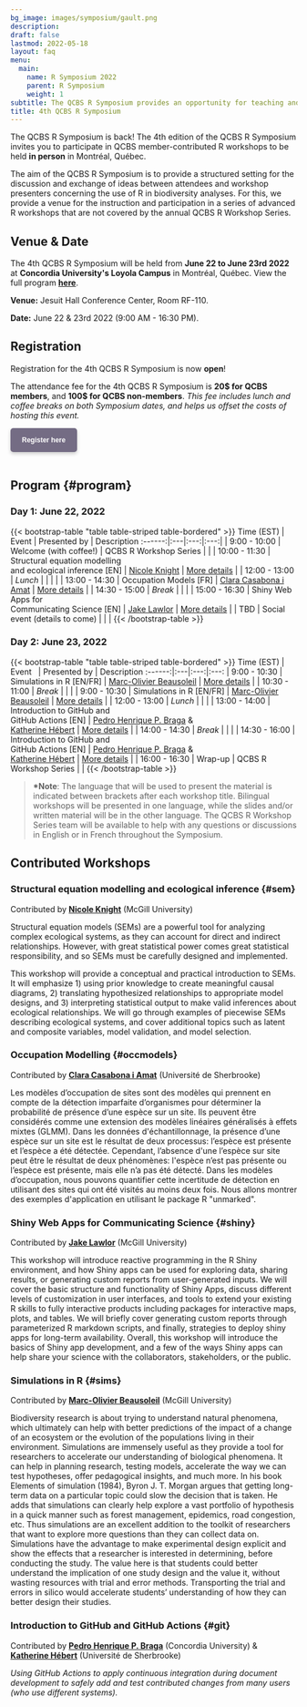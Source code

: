 ```yaml
---
bg_image: images/symposium/gault.png
description:
draft: false
lastmod: 2022-05-18
layout: faq
menu:
  main:
    name: R Symposium 2022
    parent: R Symposium
    weight: 1
subtitle: The QCBS R Symposium provides an opportunity for teaching and participation in a series of contributed R workshops about the application of biodiversity science analyses using R that are not offered during the annual QCBS R Workshop Series.
title: 4th QCBS R Symposium
---
```


The QCBS R Symposium is back! The 4th edition of the QCBS R Symposium invites you to participate in QCBS member-contributed R workshops to be held __in person__ in Montréal, Québec.

The aim of the QCBS R Symposium is to provide a structured setting for the discussion and exchange of ideas between attendees and workshop presenters concerning the use of R in biodiversity analyses. For this, we provide a venue for the instruction and participation in a series of advanced R workshops that are not covered by the annual QCBS R Workshop Series.

## Venue & Date

The 4th QCBS R Symposium will be held from __June 22 to June 23rd 2022__ at __Concordia University's Loyola Campus__ in Montréal, Québec. View the full program [__here__](#program).

__Venue:__ Jesuit Hall Conference Center, Room RF-110.

__Date:__ June 22 & 23rd 2022 (9:00 AM - 16:30 PM).

## Registration

Registration for the 4th QCBS R Symposium is now __open__!

The attendance fee for the 4th QCBS R Symposium is __20$ for QCBS members__, and __100$ for QCBS non-members__. _This fee includes lunch and coffee breaks on both Symposium dates, and helps us offset the costs of hosting this event._

<div class="default">
     <a href="https://registration.qcbs.ca/r-symposium-2022" class="cta btn-yellow" style="background-color: #746c84; font-size: 12px; font-family: Helvetica, Arial, sans-serif; font-weight:bold; text-decoration: none; padding: 14px 20px; color: #FFFFFF; border-radius: 5px; display:inline-block; mso-padding-alt:0; box-shadow:0 3px 6px rgba(0,0,0,.2);"><!--[if mso]><i style="letter-spacing: 25px;mso-font-width:-100%;mso-text-raise:30pt"> </i><![endif]--><span style="mso-text-raise:15pt;">Register here</span><!--[if mso]><i style="letter-spacing: 25px;mso-font-width:-100%"> </i><![endif]--></a>
</div>

<br>


## Program {#program}

### Day 1: June 22, 2022

{{< bootstrap-table "table table-striped table-bordered" >}}
 Time (EST) | Event  |  Presented by | Description
:------:|:---|:---:|:---:|
| 9:00 - 10:00  | Welcome (with coffee!)  | QCBS R Workshop Series |   |
| 10:00 - 11:30  | Structural equation modelling <br>and ecological inference [EN] | [Nicole Knight](nicole.knight@mail.mcgill.ca) | [More details](#sem)  |
| 12:00 - 13:00  | _Lunch_  |   |  |  |
| 13:00 - 14:30  | Occupation Models [FR] | [Clara Casabona i Amat](Clara.Casabona.I.Amat@USherbrooke.ca) |  [More details](#occmodels) |
| 14:30 - 15:00  | _Break_ |   |   |
| 15:00 - 16:30  | Shiny Web Apps for <br> Communicating Science [EN] |  [Jake Lawlor](jake.lawlor@mail.mcgill.ca) | [More details](#shiny) |
| TBD  | Social event (details to come) |   |  |
{{< /bootstrap-table >}}

### Day 2: June 23, 2022

{{< bootstrap-table "table table-striped table-bordered" >}}
 Time (EST)  | Event &nbsp;  | Presented by  | Description
:------:|:---|:---:|:---:
| 9:00 - 10:30  | Simulations in R  [EN/FR]  | [Marc-Olivier Beausoleil](marc-olivier.beausoleil@mail.mcgill.ca)  | [More details](#sims) |
| 10:30 - 11:00 | _Break_  |   |   |
| 9:00 - 10:30  | Simulations in R [EN/FR]  | [Marc-Olivier Beausoleil](marc-olivier.beausoleil@mail.mcgill.ca)  | [More details](#sims) |
| 12:00 - 13:00  | _Lunch_  |   |  |
| 13:00 - 14:00  | Introduction to GitHub and&nbsp; &nbsp;&nbsp; &nbsp;&nbsp; &nbsp;<br>GitHub Actions [EN] | [Pedro Henrique P. Braga](ph.pereirabraga@gmail.com) & <br>[Katherine Hébert](katherine.hebert@usherbrooke.ca)  | [More details](#git) |
| 14:00 - 14:30 | _Break_  |   |   |
| 14:30 - 16:00  | Introduction to GitHub and&nbsp; &nbsp;&nbsp; &nbsp;&nbsp; &nbsp;<br>GitHub Actions [EN] | [Pedro Henrique P. Braga](ph.pereirabraga@gmail.com) & <br>[Katherine Hébert](katherine.hebert@usherbrooke.ca)  | [More details](#git) |
| 16:00 - 16:30  | Wrap-up  | QCBS R Workshop Series  |   |
{{< /bootstrap-table >}}

> __*Note__: The language that will be used to present the material is indicated between brackets after each workshop title. Bilingual workshops will be presented in one language, while the slides and/or written material will be in the other language. The QCBS R Workshop Series team will be available to help with any questions or discussions in English or in French throughout the Symposium.


## Contributed Workshops

### Structural equation modelling and ecological inference {#sem}

Contributed by [__Nicole Knight__](nicole.knight@mail.mcgill.ca) (McGill University)

Structural equation models (SEMs) are a powerful tool for analyzing complex ecological systems, as they can account for direct and indirect relationships. However, with great statistical power comes great statistical responsibility, and so SEMs must be carefully designed and implemented.

This workshop will provide a conceptual and practical introduction to SEMs. It will emphasize 1) using prior knowledge to create meaningful causal diagrams, 2) translating hypothesized relationships to appropriate model designs, and 3) interpreting statistical output to make valid inferences about ecological relationships. We will go through examples of piecewise SEMs describing ecological systems, and cover additional topics such as latent and composite variables, model validation, and model selection.

### Occupation Modelling {#occmodels}

Contributed by [__Clara Casabona i Amat__](Clara.Casabona.I.Amat@USherbrooke.ca) (Université de Sherbrooke)

Les modèles d’occupation de sites sont des modèles qui prennent en compte de la détection imparfaite d’organismes pour déterminer la probabilité de présence d’une espèce sur un site. Ils peuvent être considérés comme une extension des modèles linéaires généralisés à effets mixtes (GLMM). Dans les données d'échantillonnage, la présence d’une espèce sur un site est le résultat de deux processus: l’espèce est présente et l’espèce a été détectée. Cependant, l’absence d'une l’espèce sur site peut être le résultat de deux phénomènes: l'espèce n’est pas présente ou l’espèce est présente, mais elle n’a pas été détecté. Dans les modèles d’occupation, nous pouvons quantifier cette incertitude de détection en utilisant des sites qui ont été visités au moins deux fois. Nous allons montrer des exemples d'application en utilisant le package R "unmarked".

### Shiny Web Apps for Communicating Science {#shiny}

Contributed by [__Jake Lawlor__](jake.lawlor@mail.mcgill.ca) (McGill University)

This workshop will introduce reactive programming in the R Shiny environment, and how Shiny apps can be used for exploring data, sharing results, or generating custom reports from user-generated inputs. We will cover the basic structure and functionality of Shiny Apps, discuss different levels of customization in user interfaces, and tools to extend your existing R skills to fully interactive products including packages for interactive maps, plots, and tables. We will briefly cover generating custom reports through parameterized R markdown scripts, and finally, strategies to deploy shiny apps for long-term availability. Overall, this workshop will introduce the basics of Shiny app development, and a few of the ways Shiny apps can help share your science with the collaborators, stakeholders, or the public.

### Simulations in R {#sims}

Contributed by [__Marc-Olivier Beausoleil__](marc-olivier.beausoleil@mail.mcgill.ca) (McGill University)

Biodiversity research is about trying to understand natural phenomena, which ultimately can help with better predictions of the impact of a change of an ecosystem or the evolution of the populations living in their environment. Simulations are immensely useful as they provide a tool for researchers to accelerate our understanding of biological phenomena. It can help in planning research, testing models, accelerate the way we can test hypotheses, offer pedagogical insights, and much more. In his book Elements of simulation (1984), Byron J. T. Morgan argues that getting long-term data on a particular topic could slow the decision that is taken. He adds that simulations can clearly help explore a vast portfolio of hypothesis in a quick manner such as forest management, epidemics, road congestion, etc. Thus simulations are an excellent addition to the toolkit of researchers that want to explore more questions than they can collect data on.
Simulations have the advantage to make experimental design explicit and show the effects that a researcher is interested in determining, before conducting the study. The value here is that students could better understand the implication of one study design and the value it, without wasting resources with trial and error methods. Transporting the trial and errors in silico would accelerate students’ understanding of how they can better design their studies.


### Introduction to GitHub and GitHub Actions {#git}

Contributed by [__Pedro Henrique P. Braga__](ph.pereirabraga@gmail.com) (Concordia University) & [__Katherine Hébert__](katherine.hebert@usherbrooke.ca) (Université de Sherbrooke)

_Using GitHub Actions to apply continuous integration during document development to safely add and test contributed changes from many users (who use different systems)._
